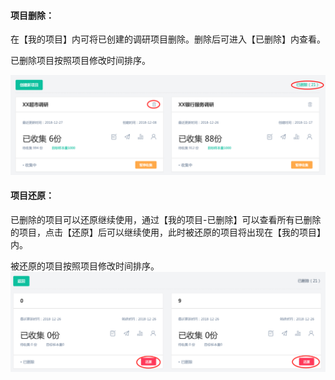 #### **项目删除：**

在【我的项目】内可将已创建的调研项目删除。删除后可进入【已删除】内查看。

已删除项目按照项目修改时间排序。 

![](/assets/WX20181227-141651.png)

#### **项目还原：**

已删除的项目可以还原继续使用，通过【我的项目-已删除】可以查看所有已删除的项目，点击【还原】后可以继续使用，此时被还原的项目将出现在【我的项目】内。

被还原的项目按照项目修改时间排序。![](/assets/2222.png)

